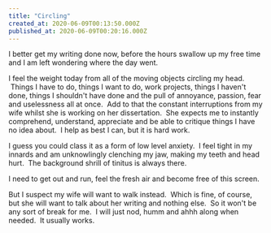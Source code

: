 ```yaml
---
title: "Circling"
created_at: 2020-06-09T00:13:50.000Z
published_at: 2020-06-09T00:20:16.000Z
---
```

I better get my writing done now, before the hours swallow up my free time and I am left wondering where the day went.

I feel the weight today from all of the moving objects circling my head.  Things I have to do, things I want to do, work projects, things I haven't done, things I shouldn't have done and the pull of annoyance, passion, fear and uselessness all at once.  Add to that the constant interruptions from my wife whilst she is working on her dissertation.  She expects me to instantly comprehend, understand, appreciate and be able to critique things I have no idea about.  I help as best I can, but it is hard work.

I guess you could class it as a form of low level anxiety.  I feel tight in my innards and am unknowlingly clenching my jaw, making my teeth and head hurt.  The background shrill of tinitus is always there.

I need to get out and run, feel the fresh air and become free of this screen.

But I suspect my wife will want to walk instead.  Which is fine, of course, but she will want to talk about her writing and nothing else.  So it won't be any sort of break for me.  I will just nod, humm and ahhh along when needed.  It usually works.
